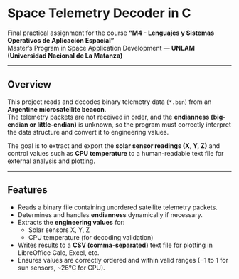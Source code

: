 # Space Telemetry Decoder in C

Final practical assignment for the course **“M4 - Lenguajes y Sistemas Operativos de Aplicación Espacial”**  
Master’s Program in Space Application Development — **UNLAM (Universidad Nacional de La Matanza)**

---

## Overview

This project reads and decodes binary telemetry data (`*.bin`) from an **Argentine microsatellite beacon**.  
The telemetry packets are not received in order, and the **endianness (big-endian or little-endian)** is unknown, so the program must correctly interpret the data structure and convert it to engineering values.

The goal is to extract and export the **solar sensor readings (X, Y, Z)** and control values such as **CPU temperature** to a human-readable text file for external analysis and plotting.

---

## Features

- Reads a binary file containing unordered satellite telemetry packets.  
- Determines and handles **endianness** dynamically if necessary.  
- Extracts the **engineering values** for:
  - Solar sensors X, Y, Z
  - CPU temperature (for decoding validation)
- Writes results to a **CSV (comma-separated)** text file for plotting in LibreOffice Calc, Excel, etc.
- Ensures values are correctly ordered and within valid ranges (−1 to 1 for sun sensors, ~26°C for CPU).

